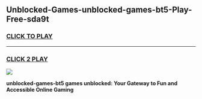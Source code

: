 
## Unblocked-Games-unblocked-games-bt5-Play-Free-sda9t
<h3>
<a href="https://premium76.site?title=unblocked-games-bt5&ref=20M">CLICK TO PLAY</a></h3>
<hr>

<h3>
<a href="https://premium76.site?title=unblocked-games-bt5&ref=20M">CLICK 2 PLAY</a>
  
</h3>

<a href="https://premium76.site?title=unblocked-games-bt5&ref=19M"><img src="https://clearcache.store/games.png"></a>


**unblocked-games-bt5 games unblocked: Your Gateway to Fun and Accessible Online Gaming**
